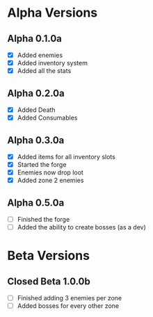 # Alpha Versions
## Alpha 0.1.0a
- [x] Added enemies
- [x] Added inventory system
- [x] Added all the stats
## Alpha 0.2.0a
- [x] Added Death
- [x] Added Consumables
## Alpha 0.3.0a
- [x] Added items for all inventory slots
- [x] Started the forge
- [x] Enemies now drop loot
- [x] Added zone 2 enemies
## Alpha 0.5.0a
- [ ] Finished the forge
- [ ] Added the ability to create bosses (as a dev)

# Beta Versions
## Closed Beta 1.0.0b
- [ ] Finished adding 3 enemies per zone
- [ ] Added bosses for every other zone